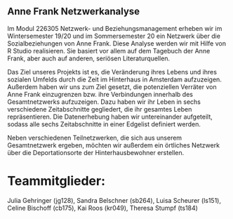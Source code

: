 ## Anne Frank Netzwerkanalyse ##

Im Modul 226305 Netzwerk- und Beziehungsmanagement erheben wir im Wintersemester 19/20 und im Sommersemester 20 ein Netzwerk über die Sozialbeziehungen von Anne Frank. Diese Analyse werden wir mit Hilfe von R Studio realisieren. Sie basiert vor allem auf dem Tagebuch der Anne Frank, aber auch auf anderen, seriösen Literaturquellen. 

Das Ziel unseres Projekts ist es, die Veränderung ihres Lebens und ihres sozialen Umfelds durch die Zeit im Hinterhaus in Amsterdam aufzuzeigen. Außerdem haben wir uns zum Ziel gesetzt, die potenziellen Verräter von Anne Frank einzugrenzen bzw. ihre Verbindungen innerhalb des Gesamtnetzwerks aufzuzeigen. Dazu haben wir ihr Leben in sechs verschiedene Zeitabschnitte gegliedert, die ihr gesamtes Leben repräsentieren. Die Datenerhebung haben wir untereinander aufgeteilt, sodass alle sechs Zeitabschnitte in einer Edgelist definiert werden.

Neben verschiedenen Teilnetzwerken, die sich aus unserem Gesamtnetzwerk ergeben, möchten wir außerdem ein örtliches Netzwerk über die Deportationsorte der Hinterhausbewohner erstellen. 

# Teammitglieder: 
Julia Gehringer (jg128),
Sandra Belschner (sb264),
Luisa Scheurer (ls151),
Celine Bischoff (cb175),
Kai Roos (kr049),
Theresa Stumpf (ts184)
